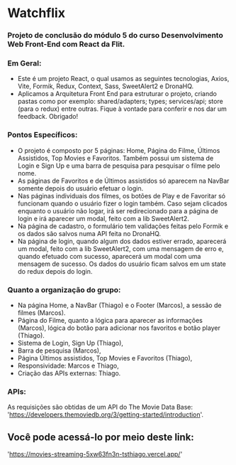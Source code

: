 # Watchflix
### Projeto de conclusão do módulo 5 do curso Desenvolvimento Web Front-End com React da Flit.

### Em Geral:
- Este é um projeto React, o qual usamos as seguintes tecnologias, Axios, Vite, Formik, Redux, Context, Sass, SweetAlert2 e DronaHQ. 
- Aplicamos a Arquitetura Front End para estruturar o projeto, criando pastas como por exemplo: shared/adapters; types; services/api; store (para o redux) entre outras.
Fique à vontade para conferir e nos dar um feedback. Obrigado!

### Pontos Específicos:
- O projeto é composto por 5 páginas: Home, Página do Filme, Últimos Assistidos, Top Movies e Favoritos. Também possui um sistema de Login e Sign Up e uma barra de pesquisa para pesquisar o filme pelo nome.
- As páginas de Favoritos e de Últimos assistidos só aparecem na NavBar somente depois do usuário efetuar o login.
- Nas páginas individuais dos filmes, os botões de Play e de Favoritar só funcionam quando o usuário fizer o login também. Caso sejam clicados enquanto o usuário não logar, irá ser redirecionado para a página de login e irá aparecer um modal, feito com a lib SweetAlert2.
- Na página de cadastro, o formulário tem validações feitas pelo Formik e os dados são salvos numa API feita no DronaHQ.
- Na página de login, quando algum dos dados estiver errado, aparecerá um modal, feito com a lib SweetAlert2, com uma mensagem de erro e, 
quando efetuado com sucesso, aparecerá um modal com uma mensagem de sucesso. Os dados do usuário ficam salvos em um state do redux depois do login.

### Quanto a organização do grupo:
- Na página Home, a NavBar (Thiago) e o Footer (Marcos), a sessão de filmes (Marcos).
- Página do Filme, quanto a lógica para aparecer as informações (Marcos), lógica do botão para adicionar nos favoritos e botão player (Thiago).
- Sistema de Login, Sign Up (Thiago),
- Barra de pesquisa (Marcos),
- Página Últimos assistidos, Top Movies e Favoritos (Thiago),
- Responsividade: Marcos e Thiago,
- Criação das APIs externas: Thiago.

### APIs:
As requisições são obtidas de um API do The Movie Data Base:
'https://developers.themoviedb.org/3/getting-started/introduction'.

## Você pode acessá-lo por meio deste link: 
'https://movies-streaming-5xw63fn3n-tsthiago.vercel.app/'
